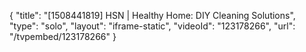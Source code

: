 {
    "title": "[1508441819] HSN | Healthy Home: DIY Cleaning Solutions",
    "type": "solo",
    "layout": "iframe-static",
    "videoId": "123178266",
    "url": "\/tvpembed\/123178266"
}